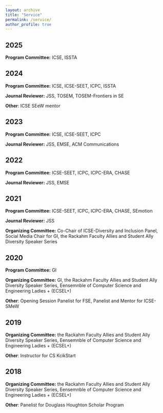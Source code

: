 ```yaml
---
layout: archive
title: "Service"
permalink: /service/
author_profile: true
---
```


<!-- ## Major Peer-reviewed Conference and Journal Papers-->
## 2025
**Program Committee:** ICSE, ISSTA

## 2024

**Program Committee:** ICSE, ICSE-SEET, ICPC, ISSTA

**Journal Reviewer:** JSS, TOSEM, TOSEM-Frontiers in SE

**Other**: ICSE SEeW mentor

## 2023
**Program Committee:** ICSE, ICSE-SEET, ICPC

**Journal Reviewer:** JSS, EMSE, ACM Communications

## 2022

**Program Committee:** ICSE-SEET, ICPC, ICPC-ERA, CHASE

**Journal Reviewer:** JSS, EMSE 

<!--**Other**: Session Chair ICSE-SEET-->

## 2021

**Program Committee:** ICSE-SEET, ICPC, ICPC-ERA, CHASE, SEmotion

**Journal Reviewer:** JSS 
   
**Organizing Committee:** Co-Chair of ICSE-Diversity and Inclusion Panel, Social Media Chair for GI, the Rackahm Faculty Allies and Student Ally Diversity Speaker Series

## 2020

**Program Committee:** GI

**Organizing Committee:** GI, the Rackahm Faculty Allies and Student Ally Diversity Speaker Series,  Eensemnble of Computer Science and Engineering Ladies + (ECSEL+)

**Other**: Opening Session Panelist for FSE, Panelist and Mentor for ICSE-SMeW

## 2019

**Organizing Committee:** the Rackahm Faculty Allies and Student Ally Diversity Speaker Series,  Eensemnble of Computer Science and Engineering Ladies + (ECSEL+)

**Other**: Instructor for CS KcikStart

## 2018
**Organizing Committee:** the Rackahm Faculty Allies and Student Ally Diversity Speaker Series, Eensemnble of Computer Science and Engineering Ladies + (ECSEL+)

**Other**: Panelist for Douglass Houghton Scholar Program
